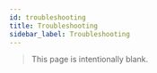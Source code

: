 ```yaml
---
id: troubleshooting
title: Troubleshooting
sidebar_label: Troubleshooting
---
```


> This page is intentionally blank.
